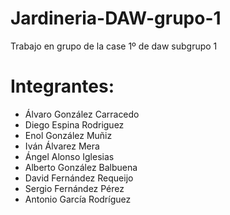 # Jardineria-DAW-grupo-1

Trabajo en grupo de la case 1º de daw subgrupo 1

# Integrantes:
- Álvaro González Carracedo
- Diego Espina Rodriguez
- Enol González Muñiz
- Iván Álvarez Mera
- Ángel Alonso Iglesias
- Alberto González Balbuena
- David Fernández Requeijo
- Sergio Fernández Pérez
- Antonio García Rodríguez

